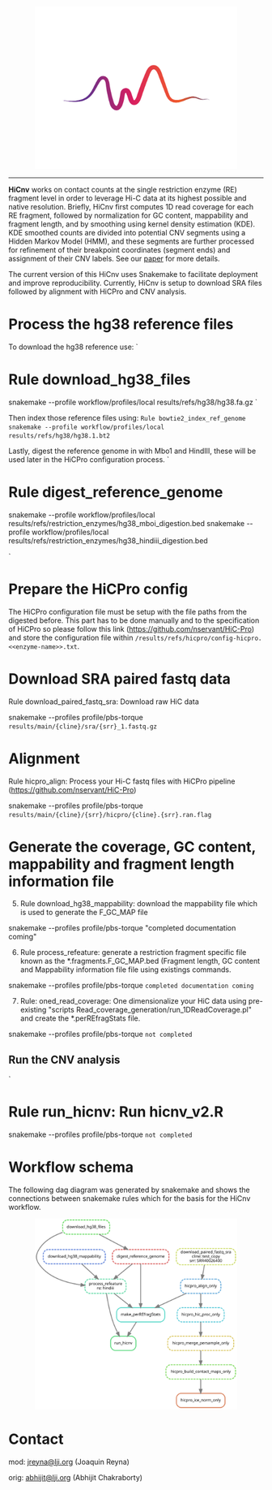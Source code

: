 <p align="center">
  <img src="https://raw.githubusercontent.com/joreynajr/HiCnv/master/images/vecteezy_soundwave_585767/sarmi1-03.jpg" width="400"/>
</p>

---

**HiCnv** works on contact counts at the single restriction enzyme (RE) fragment level in order to leverage Hi-C data at its highest possible and native resolution. Briefly, HiCnv first computes 1D read coverage for each RE fragment, followed by normalization for GC content, mappability and fragment length, and by smoothing using kernel density estimation (KDE). KDE smoothed counts are divided into potential CNV segments using a Hidden Markov Model (HMM), and these segments are further processed for refinement of their breakpoint coordinates (segment ends) and assignment of their CNV labels. See our [paper](https://academic.oup.com/bioinformatics/article/34/2/338/4557186) for more details.

The current version of this HiCnv uses Snakemake to facilitate deployment and improve reproducibility. Currently, HiCnv is setup to download SRA files followed by alignment with HiCPro and CNV analysis. 

# Process the hg38 reference files
To download the hg38 reference use: 
`
# Rule download_hg38_files
snakemake --profile workflow/profiles/local results/refs/hg38/hg38.fa.gz
`

Then index those reference files using:
`
Rule bowtie2_index_ref_genome
snakemake --profile workflow/profiles/local results/refs/hg38/hg38.1.bt2
`

Lastly, digest the reference genome in with Mbo1 and HindIII, these will be used
later in the HiCPro configuration process.
`
# Rule digest_reference_genome
snakemake --profile workflow/profiles/local results/refs/restriction_enzymes/hg38_mboi_digestion.bed
snakemake --profile workflow/profiles/local results/refs/restriction_enzymes/hg38_hindiii_digestion.bed

`

# Prepare the HiCPro config
The HiCPro configuration file must be setup with the file paths from the digested before. This 
part has to be done manually and to the specification of HiCPro so please follow this link (https://github.com/nservant/HiC-Pro)
and store the configuration file within `/results/refs/hicpro/config-hicpro.<<enzyme-name>>.txt`.

# Download SRA paired fastq data
Rule download_paired_fastq_sra: Download raw HiC data

snakemake --profiles profile/pbs-torque `results/main/{cline}/sra/{srr}_1.fastq.gz`

# Alignment
Rule hicpro_align: Process your Hi-C fastq files with HiCPro pipeline (https://github.com/nservant/HiC-Pro)

snakemake --profiles profile/pbs-torque `results/main/{cline}/{srr}/hicpro/{cline}.{srr}.ran.flag`

# Generate the coverage, GC content, mappability and fragment length information file

5) Rule download_hg38_mappability: download the mappability file which is used to
generate the F_GC_MAP file

snakemake --profiles profile/pbs-torque "completed documentation coming"

6) Rule process_refeature: generate a restriction fragment specific file known as the
*.fragments.F_GC_MAP.bed (Fragment length, GC content and Mappability information file
file using existings commands.

snakemake --profiles profile/pbs-torque `completed documentation coming`

7) Rule: oned_read_coverage: One dimensionalize your HiC data using pre-existing
"scripts Read_coverage_generation/run_1DReadCoverage.pl" and create the *.perREfragStats file.

snakemake --profiles profile/pbs-torque `not completed`

## Run the CNV analysis

`
# Rule run_hicnv: Run hicnv_v2.R
snakemake --profiles profile/pbs-torque `not completed`

# Workflow schema
The following dag diagram was generated by snakemake and shows the connections between snakemake rules which for the basis for the HiCnv workflow.
<p align="center">
  <img src="https://raw.githubusercontent.com/joreynajr/HiCnv/master/images/graph.svg" width="400"/>
</p>


# Contact

mod: jreyna@lji.org (Joaquin Reyna)

orig: abhijit@lji.org (Abhijit Chakraborty)

